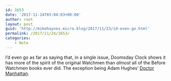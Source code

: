 ```yaml
---
id: 1653
date: '2017-11-24T03:04:03+00:00'
author: root
layout: post
guid: 'http://mikehaynes.micro.blog/2017/11/23/id-even-go.html'
permalink: /2017/11/24/1653/
categories:
    - Note
---
```


I’d even go as far as saying that, in a single issue, Doomsday Clock shows it has more of the spirit of the original Watchmen than *almost* all of the Before Watchmen books ever did. The exception being Adam Hughes’ [Doctor Manhattan](https://www.comixology.com/Before-Watchmen-Dr-Manhattan/comics-series/8412).